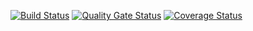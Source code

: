 [![Build Status](https://travis-ci.com/SuDecy99/test2_l.svg?branch=master)](https://travis-ci.com/SuDecy99/test2_l)
[![Quality Gate Status](https://sonarcloud.io/api/project_badges/measure?project=SuDecy99_test2_l&metric=alert_status)](https://sonarcloud.io/dashboard?id=SuDecy99_test2_l)
[![Coverage Status](https://coveralls.io/repos/github/SuDecy99/test2_l/badge.svg)](https://coveralls.io/github/SuDecy99/test2_l)
